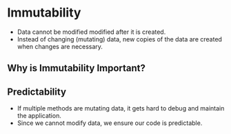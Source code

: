 # Immutability

- Data cannot be modified modified after it is created.
- Instead of changing (mutating) data, new copies of the data are created when changes are necessary.

## Why is Immutability Important?

## Predictability

- If multiple methods are mutating data, it gets hard to debug and maintain the application.
- Since we cannot modify data, we ensure our code is predictable.
